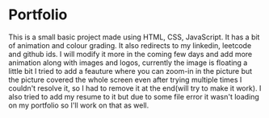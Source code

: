 # Portfolio
This is a small basic project made using HTML, CSS, JavaScript.
It has a bit of animation and colour grading.
It also redirects to my linkedin, leetcode and github ids.
I will modify it more in the coming few days and add more animation along with images and logos, currently the image is floating a little bit I tried to add a feauture where you can zoom-in in the picture but the picture covered the whole screen even after trying multiple times I couldn't resolve it, so I had to remove it at the end(will try to make it work). 
I also tried to add my resume to it but due to some file error it wasn't loading on my portfolio so I'll work on that as well.

